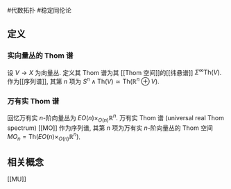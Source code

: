 #代数拓扑 #稳定同伦论 

## 定义

### 实向量丛的 Thom 谱

设 $V\to X$ 为向量丛. 定义其 Thom 谱为其 [[Thom 空间]]的[[纬悬谱]] $\Sigma^{\infty}\text{Th}(V)$. 作为[[序列谱]], 其第 $n$ 项为 $S^n\wedge\text{Th}(V)\simeq \text{Th}(\mathbb{R}^n\oplus V)$.

### 万有实 Thom 谱

回忆万有实 $n$-阶向量丛为 $EO(n)\times_{O(n)}\mathbb{R}^n$. 万有实 Thom 谱 (universal real Thom spectrum) [[MO]] 作为序列谱, 其第 $n$ 项为万有实 $n$-阶向量丛的 Thom 空间 $MO_n = \text{Th}(EO(n)\times_{O(n)}\mathbb{R}^n)$.

## 相关概念

[[MU]]